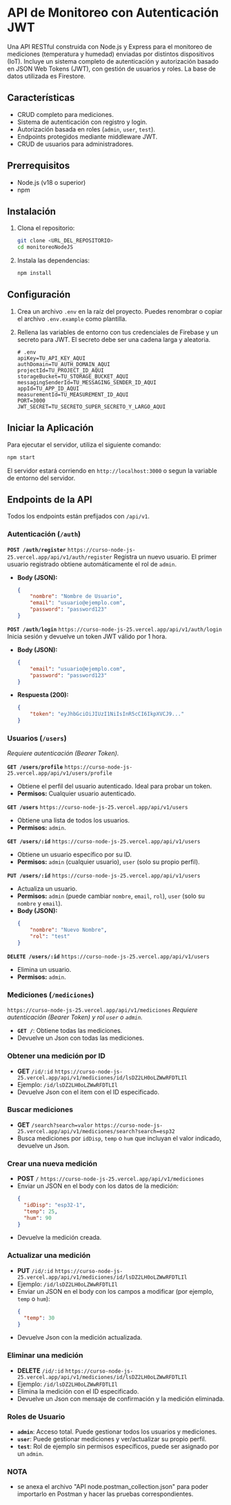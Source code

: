 # API de Monitoreo con Autenticación JWT

Una API RESTful construida con Node.js y Express para el monitoreo de mediciones (temperatura y humedad) enviadas por distintos dispositivos (IoT). 
Incluye un sistema completo de autenticación y autorización basado en JSON Web Tokens (JWT), con gestión de usuarios y roles. La base de datos utilizada es Firestore.

## Características

- CRUD completo para mediciones.
- Sistema de autenticación con registro y login.
- Autorización basada en roles (`admin`, `user`, `test`).
- Endpoints protegidos mediante middleware JWT.
- CRUD de usuarios para administradores.

## Prerrequisitos

- Node.js (v18 o superior)
- npm

## Instalación

1.  Clona el repositorio:
    ```bash
    git clone <URL_DEL_REPOSITORIO>
    cd monitoreoNodeJS
    ```

2.  Instala las dependencias:
    ```bash
    npm install
    ```

## Configuración

1.  Crea un archivo `.env` en la raíz del proyecto. Puedes renombrar o copiar el archivo `.env.example` como plantilla.

2.  Rellena las variables de entorno con tus credenciales de Firebase y un secreto para JWT. El secreto debe ser una cadena larga y aleatoria.

    ```
    # .env
    apiKey=TU_API_KEY_AQUI
    authDomain=TU_AUTH_DOMAIN_AQUI
    projectId=TU_PROJECT_ID_AQUI
    storageBucket=TU_STORAGE_BUCKET_AQUI
    messagingSenderId=TU_MESSAGING_SENDER_ID_AQUI
    appId=TU_APP_ID_AQUI
    measurementId=TU_MEASUREMENT_ID_AQUI
    PORT=3000
    JWT_SECRET=TU_SECRETO_SUPER_SECRETO_Y_LARGO_AQUI
    ```

## Iniciar la Aplicación

Para ejecutar el servidor, utiliza el siguiente comando:

```bash
npm start
```

El servidor estará corriendo en `http://localhost:3000` o segun la variable de entorno del servidor.

## Endpoints de la API

Todos los endpoints están prefijados con `/api/v1`.

### Autenticación (`/auth`)

**`POST /auth/register`**
`https://curso-node-js-25.vercel.app/api/v1/auth/register`
Registra un nuevo usuario. El primer usuario registrado obtiene automáticamente el rol de `admin`.

*   **Body (JSON):**
    ```json
    {
        "nombre": "Nombre de Usuario",
        "email": "usuario@ejemplo.com",
        "password": "password123"
    }
    ```

**`POST /auth/login`**
`https://curso-node-js-25.vercel.app/api/v1/auth/login`
Inicia sesión y devuelve un token JWT válido por 1 hora.

*   **Body (JSON):**
    ```json
    {
        "email": "usuario@ejemplo.com",
        "password": "password123"
    }
    ```
*   **Respuesta (200):**
    ```json
    {
        "token": "eyJhbGciOiJIUzI1NiIsInR5cCI6IkpXVCJ9..."
    }
    ```

### Usuarios (`/users`)

*Requiere autenticación (Bearer Token).*

**`GET /users/profile`**
`https://curso-node-js-25.vercel.app/api/v1/users/profile`

-   Obtiene el perfil del usuario autenticado. Ideal para probar un token.
-   **Permisos:** Cualquier usuario autenticado.

**`GET /users`**
`https://curso-node-js-25.vercel.app/api/v1/users`
-   Obtiene una lista de todos los usuarios.
-   **Permisos:** `admin`.

**`GET /users/:id`**
`https://curso-node-js-25.vercel.app/api/v1/users`

-   Obtiene un usuario específico por su ID.
-   **Permisos:** `admin` (cualquier usuario), `user` (solo su propio perfil).

**`PUT /users/:id`**
`https://curso-node-js-25.vercel.app/api/v1/users`

-   Actualiza un usuario.
-   **Permisos:** `admin` (puede cambiar `nombre`, `email`, `rol`), `user` (solo su `nombre` y `email`).
-   **Body (JSON):**
    ```json
    {
        "nombre": "Nuevo Nombre",
        "rol": "test"
    }
    ```

**`DELETE /users/:id`**
`https://curso-node-js-25.vercel.app/api/v1/users`
-   Elimina un usuario.
-   **Permisos:** `admin`.





### Mediciones (`/mediciones`)
`https://curso-node-js-25.vercel.app/api/v1/mediciones`
*Requiere autenticación (Bearer Token) y rol `user` o `admin`.*

- **`GET /`**: Obtiene todas las mediciones.
- Devuelve un Json con todas las mediciones.

### Obtener una medición por ID

- **GET** `/id/:id`
`https://curso-node-js-25.vercel.app/api/v1/mediciones/id/lsDZ2LH0oLZWwRFDTLIl`
- Ejemplo: `/id/lsDZ2LH0oLZWwRFDTLIl`
- Devuelve Json con el item con el ID especificado.

### Buscar mediciones

- **GET** `/search?search=valor`
`https://curso-node-js-25.vercel.app/api/v1/mediciones/search?search=esp32`
- Busca mediciones por `idDisp`, `temp` o `hum` que incluyan el valor indicado, devuelve un 
Json.

### Crear una nueva medición

- **POST** `/`
`https://curso-node-js-25.vercel.app/api/v1/mediciones`
- Enviar un JSON en el body con los datos de la medición:
  ```json
  {
    "idDisp": "esp32-1",
    "temp": 25,
    "hum": 90
  }
  ```
- Devuelve la medición creada.

### Actualizar una medición

- **PUT** `/id/:id`
`https://curso-node-js-25.vercel.app/api/v1/mediciones/id/lsDZ2LH0oLZWwRFDTLIl`
- Ejemplo: `/id/lsDZ2LH0oLZWwRFDTLIl`
- Enviar un JSON en el body con los campos a modificar (por ejemplo, `temp` o `hum`):
  ```json
  {
    "temp": 30
  }
  ```
- Devuelve Json con la medición actualizada.

### Eliminar una medición

- **DELETE** `/id/:id`
`https://curso-node-js-25.vercel.app/api/v1/mediciones/id/lsDZ2LH0oLZWwRFDTLIl`
- Ejemplo: `/id/lsDZ2LH0oLZWwRFDTLIl`
- Elimina la medición con el ID especificado.
- Devuelve un Json con mensaje de confirmación y la medición eliminada.



### Roles de Usuario

-   **`admin`**: Acceso total. Puede gestionar todos los usuarios y mediciones.
-   **`user`**: Puede gestionar mediciones y ver/actualizar su propio perfil.
-   **`test`**: Rol de ejemplo sin permisos específicos, puede ser asignado por un `admin`.

### NOTA
- se anexa el archivo "API node.postman_collection.json" para poder importarlo en Postman y hacer las pruebas correspondientes.